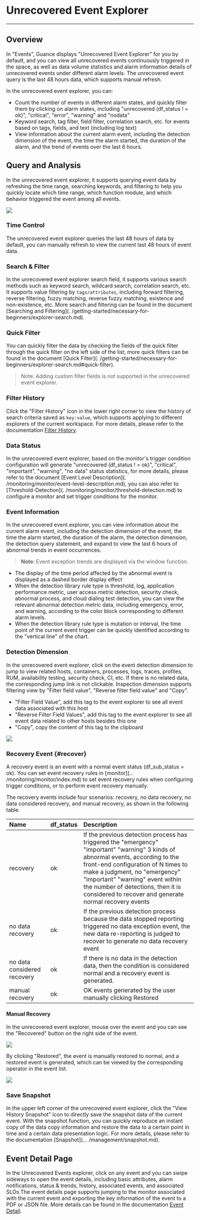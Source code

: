 # Unrecovered Event Explorer
---

## Overview

In "Events", Guance displays "Unrecovered Event Explorer" for you by default, and you can view all unrecovered events continuously triggered in the space, as well as data volume statistics and alarm information details of unrecovered events under different alarm levels. The unrecovered event query is the last 48 hours data, which supports manual refresh.

In the unrecovered event explorer, you can:

- Count the number of events in different alarm states, and quickly filter them by clicking on alarm states, including "unrecovered (df_status ! = ok)", "critical", "error", "warning" and "nodata"
- Keyword search, tag filter, field filter, correlation search, etc. for events based on tags, fields, and text (including log text)
- View information about the current alarm event, including the detection dimension of the event, the time the alarm started, the duration of the alarm, and the trend of events over the last 6 hours.

## Query and Analysis

In the unrecovered event explorer, it supports querying event data by refreshing the time range, searching keywords, and filtering to help you quickly locate which time range, which function module, and which behavior triggered the event among all events.

![](img/5.event_6.png)

### Time Control

The unrecovered event explorer queries the last 48 hours of data by default, you can manually refresh to view the current last 48 hours of event data.

### Search & Filter

In the unrecovered event explorer search field, it supports various search methods such as keyword search, wildcard search, correlation search, etc. It supports value filtering by `tags/attributes`, including forward filtering, reverse filtering, fuzzy matching, reverse fuzzy matching, existence and non-existence, etc. More search and filtering can be found in the document [Searching and Filtering](. /getting-started/necessary-for-beginners/explorer-search.md).

### Quick Filter

You can quickly filter the data by checking the fields of the quick filter through the quick filter on the left side of the list, more quick filters can be found in the document [Quick Filter](. /getting-started/necessary-for-beginners/explorer-search.md#quick-filter).

> Note: Adding custom filter fields is not supported in the unrecovered event explorer.

### Filter History

Click the "Filter History" icon in the lower right corner to view the history of search criteria saved as `key:value`, which supports applying to different explorers of the current workspace. For more details, please refer to the documentation [Filter History](../getting-started/necessary-for-beginners/explorer-search.md#filter-history).

### Data Status

In the unrecovered event explorer, based on the monitor's trigger condition configuration will generate "unrecovered (df_status ! = ok)", "critical", "important", "warning", "no data" status statistics, for more details, please refer to the document [Event Level Description](. /monitoring/monitor/event-level-description.md), you can also refer to [Threshold-Detection](. /monitoring/monitor/threshold-detection.md) to configure a monitor and set trigger conditions for the monitor.

### Event Information

In the unrecovered event explorer, you can view information about the current alarm event, including the detection dimension of the event, the time the alarm started, the duration of the alarm, the detection dimension, the detection query statement, and expand to view the last 6 hours of abnormal trends in event occurrences.	

> **Note**: Event exception trends are displayed via the window function.

   - The display of the time period affected by the abnormal event is displayed as a dashed border display effect
   - When the detection library rule type is threshold, log, application performance metric, user access metric detection, security check, abnormal process, and cloud dialing test detection, you can view the relevant abnormal detection metric data, including emergency, error, and warning, according to the color block corresponding to different alarm levels.
   - When the detection library rule type is mutation or interval, the time point of the current event trigger can be quickly identified according to the "vertical line" of the chart.

### Detection Dimension

In the unrecovered event explorer, click on the event detection dimension to jump to view related hosts, containers, processes, logs, traces, profiles, RUM, availability testing, security check, CI, etc. If there is no related data, the corresponding jump link is not clickable. Inspection dimension supports filtering view by "Filter field value", "Reverse filter field value" and "Copy".

- "Filter Field Value", add this tag to the event explorer to see all event data associated with this host
- "Reverse Filter Field Values", add this tag to the event explorer to see all event data related to other hosts besides this one
- "Copy", copy the content of this tag to the clipboard 

![](img/event003.png)

### Recovery Event {#recover}

A recovery event is an event with a normal event status (df_sub_status = ok). You can set event recovery rules in [monitor](... /monitoring/monitor/index.md) to set event recovery rules when configuring trigger conditions, or to perform event recovery manually.

The recovery events include four scenarios: recovery, no data recovery, no data considered recovery, and manual recovery, as shown in the following table.

| Name                        | df_status | Description                                                  |
| :-------------------------- | :-------- | :----------------------------------------------------------- |
| recovery                    | ok        | If the previous detection process has triggered the "emergency" "important" "warning" 3 kinds of abnormal events, according to the front-end configuration of N times to make a judgment, no "emergency" "important" "warning" event within the number of detections, then it is considered to recover and generate normal recovery events |
| no data recovery            | ok        | If the previous detection process because the data stopped reporting triggered no data exception event, the new data re-reporting is judged to recover to generate no data recovery event |
| no data considered recovery | ok        | If there is no data in the detection data, then the condition is considered normal and a recovery event is generated. |
| manual recovery             | ok        | OK events generated by the user manually clicking Restored   |

#### Manual Recovery

In the unrecovered event explorer, mouse over the event and you can see the "Recovered" button on the right side of the event.

![](img/5.event_4.png)

By clicking "Restored", the event is manually restored to normal, and a restored event is generated, which can be viewed by the corresponding operator in the event list.

![](img/5.event_5.png)

### Save Snapshot

In the upper left corner of the unrecovered event explorer, click the "View History Snapshot" icon to directly save the snapshot data of the current event. With the snapshot function, you can quickly reproduce an instant copy of the data copy information and restore the data to a certain point in time and a certain data presentation logic. For more details, please refer to the documentation [Snapshot](... /management/snapshot.md).

## Event Detail Page

In the Unrecovered Events explorer, click on any event and you can swipe sideways to open the event details, including basic attributes, alarm notifications, status & trends, history, associated events, and associated SLOs.The event details page supports jumping to the monitor associated with the current event and exporting the key information of the event to a PDF or JSON file. More details can be found in the documentation [Event Detail](event-details.md). 
